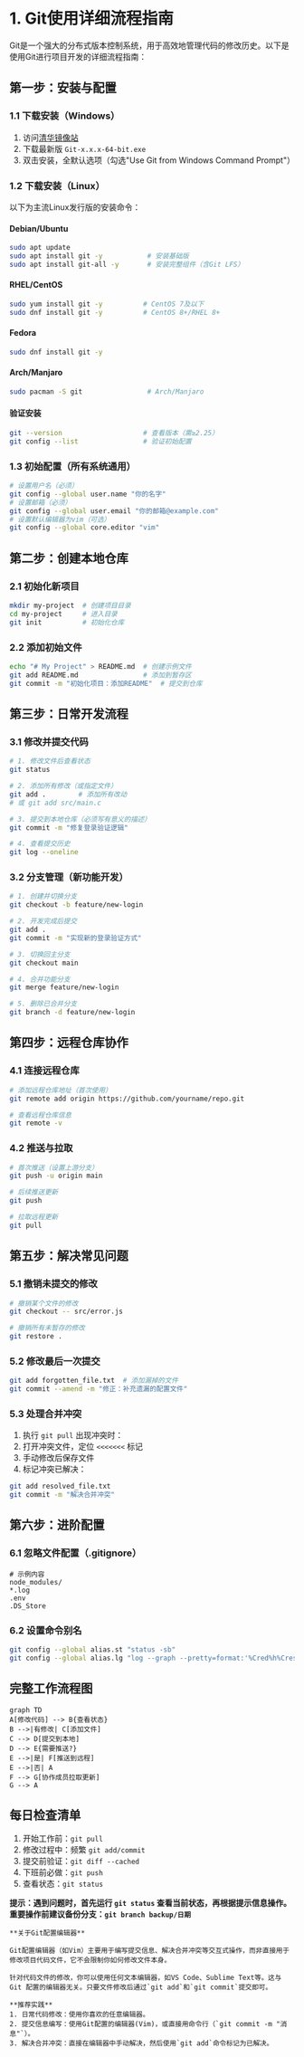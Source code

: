 # 1. Git使用详细流程指南

Git是一个强大的分布式版本控制系统，用于高效地管理代码的修改历史。以下是使用Git进行项目开发的详细流程指南：

## 第一步：安装与配置
### 1.1 下载安装（Windows）
1. 访问[清华镜像站](https://mirrors.tuna.tsinghua.edu.cn/git-for-windows/)  
2. 下载最新版 `Git-x.x.x-64-bit.exe`  
3. 双击安装，全默认选项（勾选"Use Git from Windows Command Prompt"）

### 1.2 下载安装（Linux）
以下为主流Linux发行版的安装命令：
#### Debian/Ubuntu
```bash
sudo apt update
sudo apt install git -y           # 安装基础版
sudo apt install git-all -y       # 安装完整组件（含Git LFS）
```
#### RHEL/CentOS
```bash
sudo yum install git -y          # CentOS 7及以下
sudo dnf install git -y          # CentOS 8+/RHEL 8+
```
#### Fedora
```bash
sudo dnf install git -y
```
#### Arch/Manjaro
```bash
sudo pacman -S git                # Arch/Manjaro
```
#### 验证安装
```bash
git --version                    # 查看版本（需≥2.25）
git config --list                # 验证初始配置
```


### 1.3 初始配置（所有系统通用）
```bash
# 设置用户名（必须）
git config --global user.name "你的名字"
# 设置邮箱（必须）
git config --global user.email "你的邮箱@example.com"
# 设置默认编辑器为vim（可选）
git config --global core.editor "vim"
```

## 第二步：创建本地仓库
### 2.1 初始化新项目
```bash
mkdir my-project  # 创建项目目录
cd my-project     # 进入目录
git init          # 初始化仓库
```

### 2.2 添加初始文件
```bash
echo "# My Project" > README.md  # 创建示例文件
git add README.md                # 添加到暂存区
git commit -m "初始化项目：添加README"  # 提交到仓库
```

## 第三步：日常开发流程
### 3.1 修改并提交代码
```bash
# 1. 修改文件后查看状态
git status

# 2. 添加所有修改（或指定文件）
git add .        # 添加所有改动
# 或 git add src/main.c

# 3. 提交到本地仓库（必须写有意义的描述）
git commit -m "修复登录验证逻辑"

# 4. 查看提交历史
git log --oneline
```

### 3.2 分支管理（新功能开发）
```bash
# 1. 创建并切换分支
git checkout -b feature/new-login

# 2. 开发完成后提交
git add .
git commit -m "实现新的登录验证方式"

# 3. 切换回主分支
git checkout main

# 4. 合并功能分支
git merge feature/new-login

# 5. 删除已合并分支
git branch -d feature/new-login
```

## 第四步：远程仓库协作
### 4.1 连接远程仓库
```bash
# 添加远程仓库地址（首次使用）
git remote add origin https://github.com/yourname/repo.git

# 查看远程仓库信息
git remote -v
```

### 4.2 推送与拉取
```bash
# 首次推送（设置上游分支）
git push -u origin main

# 后续推送更新
git push

# 拉取远程更新
git pull
```

## 第五步：解决常见问题
### 5.1 撤销未提交的修改
```bash
# 撤销某个文件的修改
git checkout -- src/error.js

# 撤销所有未暂存的修改
git restore .
```

### 5.2 修改最后一次提交
```bash
git add forgotten_file.txt  # 添加漏掉的文件
git commit --amend -m "修正：补充遗漏的配置文件"
```

### 5.3 处理合并冲突
1. 执行 `git pull` 出现冲突时：
2. 打开冲突文件，定位 `<<<<<<<` 标记
3. 手动修改后保存文件
4. 标记冲突已解决：
```bash
git add resolved_file.txt
git commit -m "解决合并冲突"
```

## 第六步：进阶配置
### 6.1 忽略文件配置（.gitignore）
```text
# 示例内容
node_modules/
*.log
.env
.DS_Store
```

### 6.2 设置命令别名
```bash
git config --global alias.st "status -sb"
git config --global alias.lg "log --graph --pretty=format:'%Cred%h%Creset -%C(yellow)%d%Creset %s %Cgreen(%cr) %C(bold blue)<%an>%Creset'"
```

## 完整工作流程图
```mermaid
graph TD
A[修改代码] --> B{查看状态}
B -->|有修改| C[添加文件]
C --> D[提交到本地]
D --> E{需要推送?}
E -->|是| F[推送到远程]
E -->|否| A
F --> G[协作成员拉取更新]
G --> A
```

## 每日检查清单
1. 开始工作前：`git pull`
2. 修改过程中：频繁 `git add/commit`
3. 提交前验证：`git diff --cached`
4. 下班前必做：`git push`
5. 查看状态：`git status`

**提示：遇到问题时，首先运行 `git status` 查看当前状态，再根据提示信息操作。重要操作前建议备份分支：`git branch backup/日期`**

```{note}
**关于Git配置编辑器**

Git配置编辑器（如Vim）主要用于编写提交信息、解决合并冲突等交互式操作，而非直接用于修改项目代码文件，它​不会限制你如何修改文件本身。

针对代码文件的修改，你可以使用任何文本编辑器，如VS Code、Sublime Text等。这与 Git 配置的编辑器​无关。只要文件修改后通过`git add`和`git commit`提交即可。

**推荐实践**
1. 日常代码修改：使用你喜欢的任意编辑器。
2. 提交信息编写：使用Git配置的编辑器(Vim)，或直接用命令行（`git commit -m "消息"`）。
3. 解决合并冲突：直接在编辑器中手动解决，然后使用`git add`命令标记为已解决。
```
